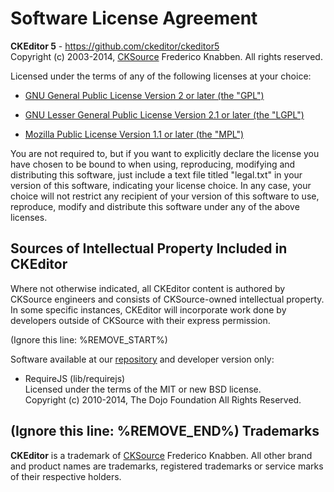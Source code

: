 Software License Agreement
==========================

**CKEditor 5** - https://github.com/ckeditor/ckeditor5 <br>
Copyright (c) 2003-2014, [CKSource](http://cksource.com) Frederico Knabben. All rights reserved.

Licensed under the terms of any of the following licenses at your choice:

 - [GNU General Public License Version 2 or later (the "GPL")](http://www.gnu.org/licenses/gpl.html)

 - [GNU Lesser General Public License Version 2.1 or later (the "LGPL")](http://www.gnu.org/licenses/lgpl.html)

 - [Mozilla Public License Version 1.1 or later (the "MPL")](http://www.mozilla.org/MPL/MPL-1.1.html)

You are not required to, but if you want to explicitly declare the license you have chosen to be bound to when using,
reproducing, modifying and distributing this software, just include a text file titled "legal.txt" in your version of
this software, indicating your license choice. In any case, your choice will not restrict any recipient of your version
of this software to use, reproduce, modify and distribute this software under any of the above licenses.

Sources of Intellectual Property Included in CKEditor
-----------------------------------------------------

Where not otherwise indicated, all CKEditor content is authored by CKSource engineers and consists of CKSource-owned
intellectual property. In some specific instances, CKEditor will incorporate work done by developers outside of CKSource
with their express permission.

(Ignore this line: %REMOVE_START%)

Software available at our [repository](https://github.com/ckeditor/ckeditor5) and developer version only:

 - RequireJS (lib/requirejs) <br>
   Licensed under the terms of the MIT or new BSD license. <br>
   Copyright (c) 2010-2014, The Dojo Foundation All Rights Reserved.

(Ignore this line: %REMOVE_END%)
Trademarks
----------

**CKEditor** is a trademark of [CKSource](http://cksource.com) Frederico Knabben. All other brand and product names are
trademarks, registered trademarks or service marks of their respective holders.
